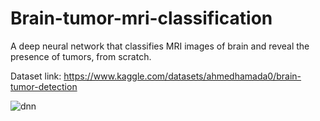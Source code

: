 # Brain-tumor-mri-classification
A deep neural network that classifies MRI images of brain and reveal the presence of tumors, from scratch.

Dataset link: https://www.kaggle.com/datasets/ahmedhamada0/brain-tumor-detection

![dnn](https://github.com/DhiaHan/Brain-tumor-mri-classification/assets/83666695/5575fa7f-16ec-4a00-9c8f-c1393ca663fe)
